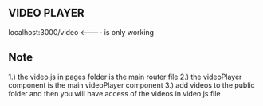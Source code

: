 ## VIDEO PLAYER 

localhost:3000/video  <----  is only working

## Note
1.) the video.js in pages folder is the main router file
2.) the videoPlayer component is the main videoPlayer component
3.) add videos to the public folder and then you will have access of the videos in video.js file 